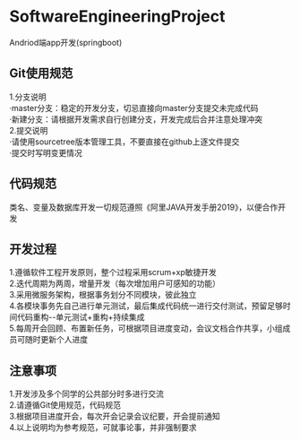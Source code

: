 # SoftwareEngineeringProject
Andriod端app开发(springboot)  
## Git使用规范
1.分支说明  
·master分支：稳定的开发分支，切忌直接向master分支提交未完成代码  
·新建分支：请根据开发需求自行创建分支，开发完成后合并注意处理冲突  
2.提交说明  
·请使用sourcetree版本管理工具，不要直接在github上逐文件提交  
·提交时写明变更情况  
## 代码规范
类名、变量及数据库开发一切规范遵照《阿里JAVA开发手册2019》，以便合作开发  
## 开发过程
1.遵循软件工程开发原则，整个过程采用scrum+xp敏捷开发  
2.迭代周期为两周，增量开发（每次增加用户可感知的功能）  
3.采用微服务架构，根据事务划分不同模块，彼此独立  
4.各模块事务先自己进行单元测试，最后集成代码统一进行交付测试，预留足够时间代码重构--单元测试+重构+持续集成  
5.每周开会回顾、布置新任务，可根据项目进度变动，会议文档合作共享，小组成员可随时更新个人进度  
## 注意事项
1.开发涉及多个同学的公共部分时多进行交流  
2.请遵循Git使用规范，代码规范  
3.根据项目进度开会，每次开会记录会议纪要，开会提前通知  
4.以上说明均为参考规范，可就事论事，并非强制要求  
